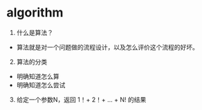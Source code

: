 # algorithm

1. 什么是算法？

- 算法就是对一个问题做的流程设计，以及怎么评价这个流程的好坏。

2. 算法的分类 
- 明确知道怎么算
- 明确知道怎么尝试

3. 给定一个参数N，返回 1！+ 2！+ ... + N! 的结果